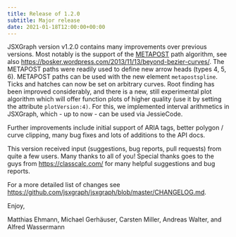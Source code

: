 ```yaml
---
title: Release of 1.2.0
subtitle: Major release
date: 2021-01-18T12:00:00+00:00
---
```


JSXGraph version v1.2.0 contains many improvements over previous versions. Most notably is the support of the [METAPOST](https://www.tug.org/docs/metapost/mpman.pdf) path algorithm, see also <https://bosker.wordpress.com/2013/11/13/beyond-bezier-curves/>.
The METAPOST paths were readily used to define new arrow heads (types 4, 5, 6). METAPOST paths can be used with the new element `metapostspline`. Ticks and hatches can now be set on arbitrary curves. Root finding has been improved considerably, and there is a new, still experimental plot algorithm which will offer function plots of higher quality (use it by setting the attribute `plotVersion:4)`. For this, we implemented interval arithmetics in JSXGraph, which - up to now - can be used via JessieCode. 

Further improvements include initial support of ARIA tags, better polygon / curve clipping, many bug fixes and lots of additions to the API docs.

This version received input (suggestions, bug reports, pull requests) from quite a few users. Many thanks to all of you! Special thanks goes to the guys from <https://classcalc.com/> for many helpful suggestions and bug reports.

For a more detailed list of changes see <https://github.com/jsxgraph/jsxgraph/blob/master/CHANGELOG.md>.

Enjoy, 

Matthias Ehmann, Michael Gerhäuser, Carsten Miller, Andreas Walter, and Alfred Wassermann
